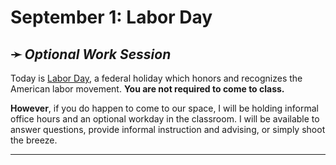 # September 1: Labor Day

## ➛ *Optional Work Session*

Today is [Labor Day](https://en.wikipedia.org/wiki/Labor_Day), a federal holiday which honors and recognizes the American labor movement. **You are not required to come to class.** 

**However**, if you do happen to come to our space, I will be holding informal office hours and an optional workday in the classroom. I will be available to answer questions, provide informal instruction and advising, or simply shoot the breeze.

---

